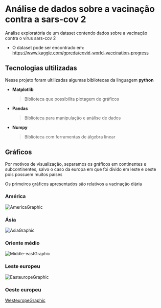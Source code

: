 # Análise de dados sobre a vacinação contra a sars-cov 2

Análise exploratória de um dataset contendo dados sobre a vacinação contra o vírus sars-cov 2

- O dataset pode ser encontrado em:
https://www.kaggle.com/gpreda/covid-world-vaccination-progress

## Tecnologias ultilizadas

Nesse projeto foram ultilizadas algumas bibliotecas da linguagem **python**

- **Matplotlib**
	> Biblioteca que possibilita plotagem de gráficos

- **Pandas**
	> Biblioteca para manipulação e análise de dados

- **Numpy**
	> Biblioteca com ferramentas de álgebra linear



## Gráficos
Por motivos de visualização, separamos os gráficos em continentes e subcontinentes, salvo o caso da europa em que foi divido em leste e oeste pois possuem muitos países

Os primeiros gráficos apresentados são relativos a vacinação diária

### América

![AmericaGraphic](https://github.com/IcaroM-CdC/CovidVaccinationPlot/blob/main/Gr%C3%A1ficos/GraficoAmerica.png?raw=true)


### Ásia

![AsiaGraphic](https://github.com/IcaroM-CdC/CovidVaccinationPlot/blob/main/Gr%C3%A1ficos/GraficoAsia.png?raw=true)


### Oriente médio

![Middle-eastGraphic](https://github.com/IcaroM-CdC/CovidVaccinationPlot/blob/main/Gr%C3%A1ficos/GraficoOrienteMedio.png?raw=true)


### Leste europeu

![EasteuropeGraphic](https://github.com/IcaroM-CdC/CovidVaccinationPlot/blob/main/Gr%C3%A1ficos/GraficoLesteEuropeu.png?raw=true)


### Oeste europeu

[WesteuropeGraphic](https://github.com/IcaroM-CdC/CovidVaccinationPlot/blob/main/Gr%C3%A1ficos/GraficoOesteEuropeu.png?raw=true)


